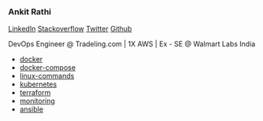 ### Ankit Rathi

[LinkedIn](https://linkedin.com/in/ankit-singh-rathi)
[Stackoverflow](https://stackoverflow.com/users/5761011/codeaprendiz?tab=profile)
[Twitter](https://twitter.com/Ankit_Rathi_)
[Github](https://github.com/codeaprendiz)


DevOps Engineer @ Tradeling.com |
1X AWS |
Ex - SE @ Walmart Labs India 

- [docker](docker-kitchen)
- [docker-compose](docker-compose-kitchen)
- [linux-commands](linux-commands/linux-commands-index.md)
- [kubernetes](kubernetes)
- [terraform](terraform)
- [monitoring](monitoring)
- [ansible](https://ankitrathi.info/ansible-kitchen/)

